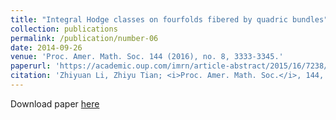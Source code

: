 ```yaml
---
title: "Integral Hodge classes on fourfolds fibered by quadric bundles"
collection: publications
permalink: /publication/number-06
date: 2014-09-26
venue: 'Proc. Amer. Math. Soc. 144 (2016), no. 8, 3333-3345.'
paperurl: 'https://academic.oup.com/imrn/article-abstract/2015/16/7238/742755?redirectedFrom=fulltext&login=true'
citation: 'Zhiyuan Li, Zhiyu Tian; <i>Proc. Amer. Math. Soc.</i>, 144, no. 8, 3333-3345 (2016).'
---
```


Download paper [here](https://www.ams.org/journals/proc/2016-144-08/S0002-9939-2016-12999-7/S0002-9939-2016-12999-7.pdf)



